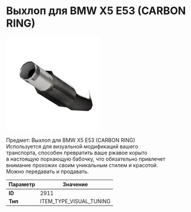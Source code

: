# Выхлоп для BMW X5 E53 (CARBON RING)

![Item Image](../img/2911.webp?raw=true)

Предмет: Выхлоп для BMW X5 E53 (CARBON RING)<br>Используется для визуальной модификаций вашего<br>транспорта, способен превратить ваше ржавое корыто<br>в настоящую порхающую бабочку, что обязательно привлечет<br>внимание прохожих своим уникальным стилем и красотой.<br>Можно передавать и продавать.


| Параметр | Значение |
|----------|----------|
| **ID** | 2911 |
| **Тип** | ITEM_TYPE_VISUAL_TUNING |

